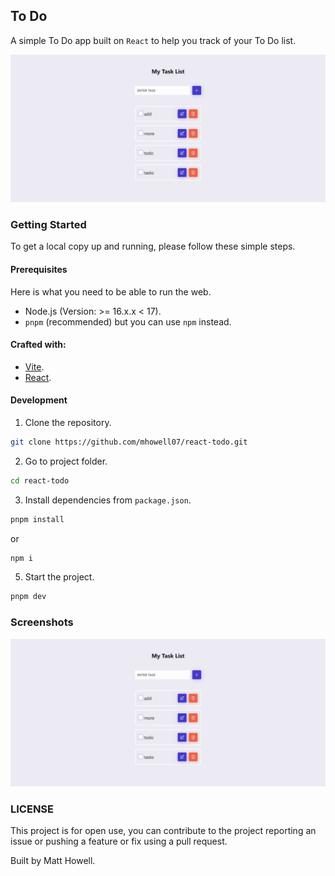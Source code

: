 ## To Do
A simple To Do app built on `React` to help you track of your To Do list.

![Screenshot](./react-todo.png)

### Getting Started
To get a local copy up and running, please follow these simple steps.

#### Prerequisites
Here is what you need to be able to run the web.
- Node.js (Version: >= 16.x.x < 17).
- `pnpm` (recommended) but you can use `npm` instead.

#### Crafted with:
- [Vite](https://vite.dev/).
- [React](https://react.dev/).

#### Development
1. Clone the repository.
```sh
git clone https://github.com/mhowell07/react-todo.git
```

2. Go to project folder.
```sh
cd react-todo
```

3. Install dependencies from `package.json`.
```sh
pnpm install
```
or
```sh
npm i
```

5. Start the project.
```sh
pnpm dev
```

### Screenshots

![Screenshot](./react-todo.png)

### LICENSE
This project is for open use, you can contribute to the project reporting an issue or pushing a feature or fix using a pull request.

Built by Matt Howell.